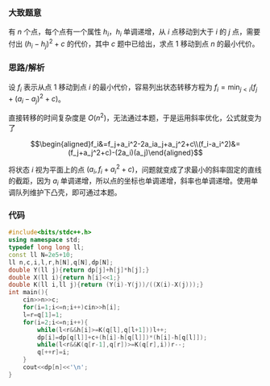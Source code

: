 ### 大致题意

有 $n$ 个点，每个点有一个属性 $h_i$，$h_i$ 单调递增，从 $i$ 点移动到大于 $i$ 的 $j$ 点，需要付出 $(h_i-h_j)^2+c$ 的代价，其中 $c$ 题中已给出，求点 $1$ 移动到点 $n$ 的最小代价。

### 思路/解析

设 $f_i$ 表示从点 $1$ 移动到点 $i$ 的最小代价，容易列出状态转移方程为 $f_i=\min_{j<i}(f_j+(a_i-a_j)^2+c)$。

直接转移的时间复杂度是 $O(n^2)$，无法通过本题，于是运用斜率优化，公式就变为了

$$\begin{aligned}f_i&=f_j+a_i^2-2a_ia_j+a_j^2+c\\(f_i-a_i^2)&=(f_j+a_j^2+c)-(2a_i)(a_j)\end{aligned}$$

将状态 $i$ 视为平面上的点 $(a_i,f_i+a_i^2+c)$，问题就变成了求最小的斜率固定的直线的截距，因为 $a_i$ 单调递增，所以点的坐标也单调递增，斜率也单调递增。使用单调队列维护下凸壳，即可通过本题。

### 代码

```cpp
#include<bits/stdc++.h>
using namespace std;
typedef long long ll;
const ll N=2e5+10;
ll n,c,i,l,r,h[N],q[N],dp[N];
double Y(ll j){return dp[j]+h[j]*h[j];}
double X(ll i){return h[i]<<1;}
double K(ll i,ll j){return (Y(i)-Y(j))/((X(i)-X(j)));}
int main(){
	cin>>n>>c;
	for(i=1;i<=n;i++)cin>>h[i];
	l=r=q[1]=1;
	for(i=2;i<=n;i++){
		while(l<r&&h[i]>=K(q[l],q[l+1]))l++;
		dp[i]=dp[q[l]]+c+(h[i]-h[q[l]])*(h[i]-h[q[l]]);
		while(l<r&&K(q[r-1],q[r])>=K(q[r],i))r--;
		q[++r]=i;
	}
	cout<<dp[n]<<'\n';
}
```